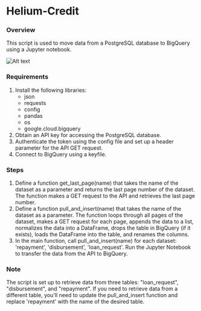 # Helium-Credit

### Overview
This script is used to move data from a PostgreSQL database to BigQuery using a Jupyter notebook.

![Alt text](/path/to/img.jpg "Optional title")

### Requirements
1. Install the following libraries:
   - json
   - requests
   - config
   - pandas
   - os
   - google.cloud.bigquery
2. Obtain an API key for accessing the PostgreSQL database.
3. Authenticate the token using the config file and set up a header parameter for the API GET request.
4. Connect to BigQuery using a keyfile.

### Steps
1. Define a function get_last_page(name) that takes the name of the dataset as a parameter and returns the last page number of the dataset. The function makes a GET   request to the API and retrieves the last page number.
2. Define a function pull_and_insert(name) that takes the name of the dataset as a parameter. The function loops through all pages of the dataset, makes a GET request for each page, appends the data to a list, normalizes the data into a DataFrame, drops the table in BigQuery (if it exists), loads the DataFrame into the table, and renames the columns.
3. In the main function, call pull_and_insert(name) for each dataset: 'repayment', 'disbursement', 'loan_request'.
Run the Jupyter Notebook to transfer the data from the API to BigQuery.

### Note
The script is set up to retrieve data from three tables: "loan_request", "disbursement", and "repayment". If you need to retrieve data from a different table, you'll need to update the pull_and_insert function and replace 'repayment' with the name of the desired table.
